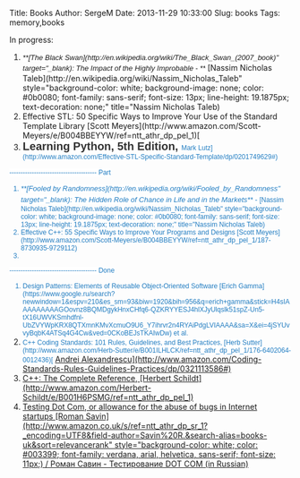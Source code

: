 Title: Books
Author: SergeM
Date: 2013-11-29 10:33:00
Slug: books
Tags: memory,books

<div dir="ltr" style="text-align: left;" trbidi="on">In progress:
<ol><li><i style="background-color: white; font-family: sans-serif; font-size: 13px; line-height: 19.1875px;">**[The Black Swan](http://en.wikipedia.org/wiki/The_Black_Swan_(2007_book)" target="_blank): The Impact of the Highly Improbable -&nbsp;**</i><span style="background-color: white; font-family: sans-serif; font-size: 13px; line-height: 19.1875px;">&nbsp;</span>[Nassim Nicholas Taleb](http://en.wikipedia.org/wiki/Nassim_Nicholas_Taleb" style="background-color: white; background-image: none; color: #0b0080; font-family: sans-serif; font-size: 13px; line-height: 19.1875px; text-decoration: none;" title="Nassim Nicholas Taleb)</li><li>Effective STL: 50 Specific Ways to Improve Your Use of the Standard Template Library [Scott Meyers](http://www.amazon.com/Scott-Meyers/e/B004BBEYYW/ref=ntt_athr_dp_pel_1)[</a> </li><li><span style="background-color: white; color: #333333; font-family: Arial, Verdana, Geneva, Helvetica, sans-serif; font-size: 20px; font-weight: bold;">Learning Python, 5th Edition,&nbsp;</span><a class="byLineLink" href="http://shop.oreilly.com/product/0636920028154.do#tab_04_0" style="background-color: white; color: #207cc1; font-family: Arial, Verdana, Geneva, Helvetica, sans-serif; font-size: 12px; text-decoration: none;">Mark Lutz](http://www.amazon.com/Effective-STL-Specific-Standard-Template/dp/0201749629#)</li></ol><div>
---------------------------------------
Part
<ol><li><i style="background-color: white; font-family: sans-serif; font-size: 13px; line-height: 19.1875px;">**[Fooled by Randomness](http://en.wikipedia.org/wiki/Fooled_by_Randomness" target="_blank): The Hidden Role of Chance in Life and in the Markets**</i><span style="background-color: white; font-family: sans-serif; font-size: 13px; line-height: 19.1875px;">&nbsp;-&nbsp;</span>[Nassim Nicholas Taleb](http://en.wikipedia.org/wiki/Nassim_Nicholas_Taleb" style="background-color: white; background-image: none; color: #0b0080; font-family: sans-serif; font-size: 13px; line-height: 19.1875px; text-decoration: none;" title="Nassim Nicholas Taleb)</li><li>Effective C++: 55 Specific Ways to Improve Your Programs and Designs [Scott Meyers](http://www.amazon.com/Scott-Meyers/e/B004BBEYYW/ref=ntt_athr_dp_pel_1/187-8730935-9729112)</li><li>
</li></ol>---------------------------------------
Done
<ol><li>Design Patterns: Elements of Reusable Object-Oriented Software  [Erich Gamma](https://www.google.ru/search?newwindow=1&amp;espv=210&amp;es_sm=93&amp;biw=1920&amp;bih=956&amp;q=erich+gamma&amp;stick=H4sIAAAAAAAAAGOovnz8BQMDgykHnxCHfq6-QZKRYYESJ4hlXJyUlqslk51spZ-Un5-tX16UWVKSmhdfnl-UbZVYWpKRX8QTXmnKMvXcmuO9U6_Y7ihrvr2n4RYAiPdgLVIAAAA&amp;sa=X&amp;ei=4jSYUvvyBqbK4ATSq4G4Cw&amp;ved=0CKoBEJsTKAIwDw) et al.</li><li>C++ Coding Standards: 101 Rules, Guidelines, and Best Practices, [Herb Sutter](http://www.amazon.com/Herb-Sutter/e/B001ILHLCK/ref=ntt_athr_dp_pel_1/176-6402064-0012436)[</a> <a href="http://www.amazon.com/Andrei-Alexandrescu/e/B001ILKI7K/ref=ntt_athr_dp_pel_2/176-6402064-0012436">Andrei Alexandrescu](http://www.amazon.com/Coding-Standards-Rules-Guidelines-Practices/dp/0321113586#)</li><li>C++: The Complete Reference, [Herbert Schildt](http://www.amazon.com/Herbert-Schildt/e/B001H6PSMG/ref=ntt_athr_dp_pel_1)</li><li>Testing Dot Com, or allowance for the abuse of bugs in Internet startups&nbsp;[Roman Savin](http://www.amazon.co.uk/s/ref=ntt_athr_dp_sr_1?_encoding=UTF8&amp;field-author=Savin%20R.&amp;search-alias=books-uk&amp;sort=relevancerank" style="background-color: white; color: #003399; font-family: verdana, arial, helvetica, sans-serif; font-size: 11px;)&nbsp;/&nbsp;Роман Савин - Тестирование DOT COM (in Russian)</li></ol></div></div>